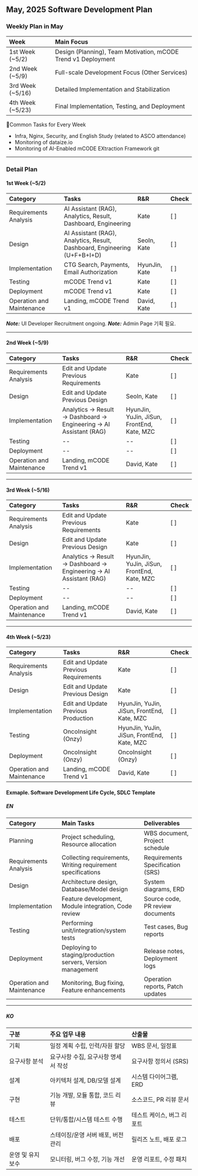 ## May, 2025 Software Development Plan

### Weekly Plan in May

| **Week** | **Main Focus** |
|:---|:---|
| 1st Week (~5/2) | Design (Planning), Team Motivation, mCODE Trend v1 Deployment |
| 2nd Week (~5/9) | Full-scale Development Focus (Other Services) |
| 3rd Week (~5/16) | Detailed Implementation and Stabilization |
| 4th Week (~5/23) | Final Implementation, Testing, and Deployment |

🔹Common Tasks for Every Week
- Infra, Nginx, Security, and English Study (related to ASCO attendance)
- Monitoring of dataize.io
- Monitoring of AI-Enabled mCODE EXtraction Framework git

---

### Detail Plan

#### 1st Week (~5/2)

| **Category** | **Tasks** | **R&R** | **Check** |
|:---|:---|:---|:---|
| Requirements Analysis | AI Assistant (RAG), Analytics, Result, Dashboard, Engineering | Kate | [ ] |
| Design | AI Assistant (RAG), Analytics, Result, Dashboard, Engineering (U+F+B+I+D) | SeoIn, Kate | [ ] |
| Implementation | CTG Search, Payments, Email Authorization | HyunJin, Kate | [ ] |
| Testing | mCODE Trend v1 | Kate | [ ] |
| Deployment | mCODE Trend v1 | Kate | [ ] |
| Operation and Maintenance | Landing, mCODE Trend v1 | David, Kate | [ ] |

**_Note:_** UI Developer Recruitment ongoing.
**_Note:_** Admin Page 기획 필요.

---

#### 2nd Week (~5/9)

| **Category** | **Tasks** | **R&R** | **Check** |
|:---|:---|:---|:---|
| Requirements Analysis | Edit and Update Previous Requirements | Kate | [ ] |
| Design | Edit and Update Previous Design | SeoIn, Kate | [ ] |
| Implementation | Analytics → Result → Dashboard → Engineering → AI Assistant (RAG) | HyunJin, YuJin, JiSun, FrontEnd, Kate, MZC | [ ] |
| Testing | -- | -- | [ ] |
| Deployment | -- | -- | [ ] |
| Operation and Maintenance | Landing, mCODE Trend v1 | David, Kate | [ ] |

---

#### 3rd Week (~5/16)

| **Category** | **Tasks** | **R&R** | **Check** |
|:---|:---|:---|:---|
| Requirements Analysis | Edit and Update Previous Requirements | Kate | [ ] |
| Design | Edit and Update Previous Design | Kate | [ ] |
| Implementation | Analytics → Result → Dashboard → Engineering → AI Assistant (RAG) | HyunJin, YuJin, JiSun, FrontEnd, Kate, MZC | [ ] |
| Testing | -- | -- | [ ] |
| Deployment | -- | -- | [ ] |
| Operation and Maintenance | Landing, mCODE Trend v1 | David, Kate | [ ] |

---

#### 4th Week (~5/23)

| **Category** | **Tasks** | **R&R** | **Check** |
|:---|:---|:---|:---|
| Requirements Analysis | Edit and Update Previous Requirements | Kate | [ ] |
| Design | Edit and Update Previous Design | Kate | [ ] |
| Implementation | Edit and Update Previous Production | HyunJin, YuJin, JiSun, FrontEnd, Kate, MZC | [ ] |
| Testing | OncoInsight (Onzy) | HyunJin, YuJin, JiSun, FrontEnd, Kate, MZC | [ ] |
| Deployment | OncoInsight (Onzy) | OncoInsight (Onzy) | [ ] |
| Operation and Maintenance | Landing, mCODE Trend v1 | David, Kate | [ ] |







#### Exmaple. Software Development Life Cycle, SDLC Template
##### EN

| Category | Main Tasks | Deliverables |
|:---|:---|:---|
| Planning | Project scheduling, Resource allocation | WBS document, Project schedule |
| Requirements Analysis | Collecting requirements, Writing requirement specifications | Requirements Specification (SRS) |
| Design | Architecture design, Database/Model design | System diagrams, ERD |
| Implementation | Feature development, Module integration, Code review | Source code, PR review documents |
| Testing | Performing unit/integration/system tests | Test cases, Bug reports |
| Deployment | Deploying to staging/production servers, Version management | Release notes, Deployment logs |
| Operation and Maintenance | Monitoring, Bug fixing, Feature enhancements | Operation reports, Patch updates |

---

##### KO
| 구분 | 주요 업무 내용 | 산출물 |
|:---|:---|:---|
| 기획 | 일정 계획 수립, 인력/자원 할당 | WBS 문서, 일정표 |
| 요구사항 분석 | 요구사항 수집, 요구사항 명세서 작성 | 요구사항 정의서 (SRS) |
| 설계 | 아키텍처 설계, DB/모델 설계 | 시스템 다이어그램, ERD |
| 구현 | 기능 개발, 모듈 통합, 코드 리뷰 | 소스코드, PR 리뷰 문서 |
| 테스트 | 단위/통합/시스템 테스트 수행 | 테스트 케이스, 버그 리포트 |
| 배포 | 스테이징/운영 서버 배포, 버전 관리 | 릴리즈 노트, 배포 로그 |
| 운영 및 유지보수 | 모니터링, 버그 수정, 기능 개선 | 운영 리포트, 수정 패치 |